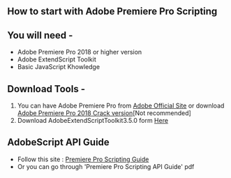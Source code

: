 ## How to start with Adobe Premiere Pro Scripting
## You will need -
-  Adobe Premiere Pro 2018 or higher version
-  Adobe ExtendScript Toolkit
-  Basic JavaScript Khowledge

## Download Tools -
1. You can have Adobe Premiere Pro from [Adobe Official Site](https://www.adobe.com/products/premiere.html) or download [Adobe Premiere Pro 2018 Crack version](https://mega.nz/folder/jddyAbAD#XV-ihhmrCaQXlijg7cvn4A)[Not recommended]
2. Download AdobeExtendScriptToolkit3.5.0 form [Here](https://www.adobe.com/devnet/scripting/estk.html)

## AdobeScript API Guide
- Follow this site : [Premiere Pro Scripting Guide](https://ppro-scripting.docsforadobe.dev/index.html)
- Or you can go through 'Premiere Pro Scripting API Guide' pdf

